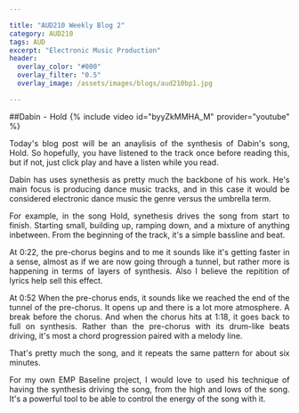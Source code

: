 ```yaml
---

title: "AUD210 Weekly Blog 2"
category: AUD210
tags: AUD
excerpt: "Electronic Music Production"
header:
  overlay_color: "#000"
  overlay_filter: "0.5"
  overlay_image: /assets/images/blogs/aud210bp1.jpg

---
```

<style>
body {
text-align: justify}
</style>


##Dabin - Hold
{% include video id="byyZkMMHA_M" provider="youtube" %}

Today's blog post will be an anaylisis of the synthesis of Dabin's song, Hold. So hopefully, you have listened to the track once before reading this, but if not, just click play and have a listen while you read. 

Dabin has uses synethesis as pretty much the backbone of his work. He's main focus is producing dance music tracks, and in this case it would be considered electronic dance music the genre versus the umbrella term. 

For example, in the song Hold, synethesis drives the song from start to finish. Starting small, building up, ramping down, and a mixture of anything inbetween. From the beginning of the track, it's a simple bassline and beat. 

At 0:22, the pre-chorus begins and to me it sounds like it's getting faster in a sense, almost as if we are now going through a tunnel, but rather more is happening in terms of layers of synthesis. Also I believe the repitition of lyrics help sell this effect.

At 0:52 When the pre-chorus ends, it sounds like we reached the end of the tunnel of the pre-chorus. It opens up and there is a lot more atmosphere. A break before the chorus. And when the chorus hits at 1:18, it goes back to full on synthesis. Rather than the pre-chorus with its drum-like beats driving, it's most a chord progression paired with a melody line. 

That's pretty much the song, and it repeats the same pattern for about six minutes.

For my own EMP Baseline project, I would love to used his technique of having the synthesis driving the song, from the high and lows of the song. It's a powerful tool to be able to control the energy of the song with it. 

